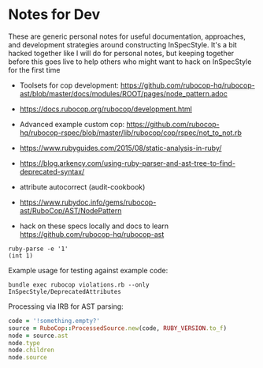 # Notes for Dev

These are generic personal notes for useful documentation, approaches, and development strategies around constructing InSpecStyle. It's a bit hacked together like I will do for personal notes, but keeping together before this goes live to help others who might want to hack on InSpecStyle for the first time

- Toolsets for cop development: https://github.com/rubocop-hq/rubocop-ast/blob/master/docs/modules/ROOT/pages/node_pattern.adoc

- https://docs.rubocop.org/rubocop/development.html

- Advanced example custom cop: https://github.com/rubocop-hq/rubocop-rspec/blob/master/lib/rubocop/cop/rspec/not_to_not.rb

- https://www.rubyguides.com/2015/08/static-analysis-in-ruby/

- https://blog.arkency.com/using-ruby-parser-and-ast-tree-to-find-deprecated-syntax/

- attribute autocorrect (audit-cookbook)

- https://www.rubydoc.info/gems/rubocop-ast/RuboCop/AST/NodePattern

- hack on these specs locally and docs to learn https://github.com/rubocop-hq/rubocop-ast

<!-- (cookstyle)

- part of inspec (& check)
- part of cookstyle
- atom -->

```
ruby-parse -e '1'
(int 1)
```

Example usage for testing against example code:

`bundle exec rubocop violations.rb --only InSpecStyle/DeprecatedAttributes`

Processing via IRB for AST parsing:

```ruby
code = '!something.empty?'
source = RuboCop::ProcessedSource.new(code, RUBY_VERSION.to_f)
node = source.ast
node.type
node.children
node.source
```
